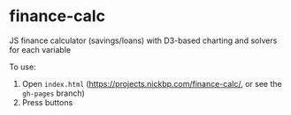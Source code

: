 # finance-calc
JS finance calculator (savings/loans) with D3-based charting and solvers for each variable

To use:
1. Open `index.html` (https://projects.nickbp.com/finance-calc/, or see the `gh-pages` branch)
2. Press buttons
